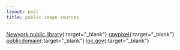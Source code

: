 ```yaml
---
layout: post
title: public image sources
---
```

[Newyork public library](http://publicdomain.nypl.org/pd-visualization/){:target="_blank"}
[rawpixel](https://www.rawpixel.com/category/53/public-domain){:target="_blank"}
[publicdomain](https://publicdomainreview.org/collections/images){:target="_blank"}
[loc.gov](https://www.loc.gov/free-to-use/){:target="_blank"}
